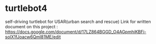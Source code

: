 # turtlebot4
self-driving turtlebot for USAR(urban search and rescue)
Link for written document on this project :  https://docs.google.com/document/d/17LZ864BGGD_O4AGpmhiKBFi-solX1fJoacw6Qml81ME/edit
